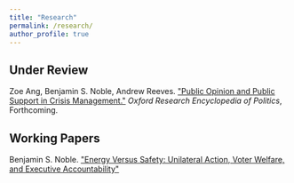 ```yaml
---
title: "Research"
permalink: /research/
author_profile: true
---
```


## Under Review
Zoe Ang, Benjamin S. Noble, Andrew Reeves. ["Public Opinion and Public Support in Crisis Management."](/files/papers/crisis.pdf) *Oxford Research Encyclopedia of Politics*, Forthcoming.

## Working Papers
Benjamin S. Noble. ["Energy Versus Safety: Unilateral Action, Voter Welfare, and Executive Accountability"](/files/papers/Energy_Safety_v6.pdf)


